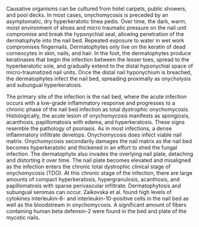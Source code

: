 Causative organisms can be cultured from hotel carpets, public showers, and pool decks. In most cases, onychomycosis is preceded by an asymptomatic, dry hyperkeratotic tinea pedis. Over time, the dark, warm, moist environment of shoes and micro traumatic pressure on the nail unit compromise and break the hyponychial seal, allowing penetration of the dermatophyte into the nail bed. Repeated exposure to water in wet work compromises fingernails. Dermatophytes only live on the keratin of dead corneocytes in skin, nails, and hair. In the foot, the dermatophytes produce keratinases that begin the infection between the lesser toes, spread to the hyperkeratotic sole, and gradually extend to the distal hyponychial space of micro-traumatized nail units. Once the distal nail hyponychium is breached, the dermatophytes infect the nail bed, spreading proximally as onycholysis and subungual hyperkeratosis.

The primary site of the infection is the nail bed, where the acute infection occurs with a low-grade inflammatory response and progresses to a chronic phase of the nail bed infection as total dystrophic onychomycosis. Histologically, the acute lesion of onychomycosis manifests as spongiosis, acanthosis, papillomatosis with edema, and hyperkeratosis. These signs resemble the pathology of psoriasis. As in most infections, a dense inflammatory infiltrate develops. Onychomycosis does infect viable nail matrix. Onychomycosis secondarily damages the nail matrix as the nail bed becomes hyperkeratotic and thickened in an effort to shed the fungal infection. The dermatophyte also invades the overlying nail plate, detaching and distorting it over time. The nail plate becomes elevated and misaligned as the infection enters the chronic total dystrophic clinical stage of onychomycosis (TDO). At this chronic stage of the infection, there are large amounts of compact hyperkeratosis, hypergranulosis, acanthosis, and papillomatosis with sparse perivascular infiltrate. Dermatophytosis and subungual seromas can occur. Zaikovska et al. found high levels of cytokines interleukin-6- and interleukin-10-positive cells in the nail bed as well as the bloodstream in onychomycosis. A significant amount of fibers containing human beta defensin-2 were found in the bed and plate of the mycotic nails.
